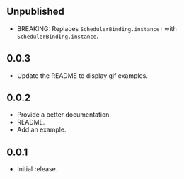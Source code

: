 ## Unpublished

- BREAKING: Replaces `SchedulerBinding.instance!` with `SchedulerBinding.instance`.

## 0.0.3

- Update the README to display gif examples.

## 0.0.2

- Provide a better documentation.
- README.
- Add an example.

## 0.0.1

- Initial  release.
